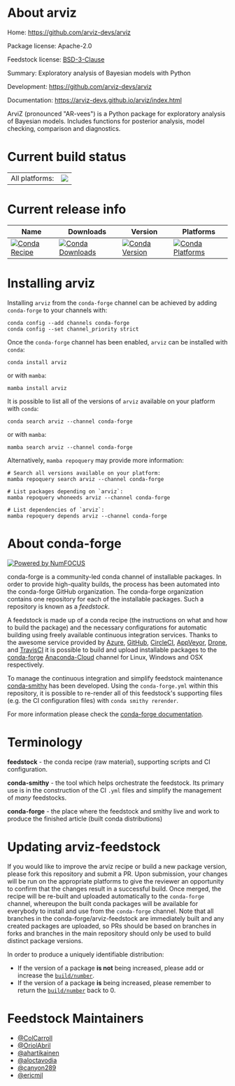 About arviz
===========

Home: https://github.com/arviz-devs/arviz

Package license: Apache-2.0

Feedstock license: [BSD-3-Clause](https://github.com/conda-forge/arviz-feedstock/blob/main/LICENSE.txt)

Summary: Exploratory analysis of Bayesian models with Python

Development: https://github.com/arviz-devs/arviz

Documentation: https://arviz-devs.github.io/arviz/index.html

ArviZ (pronounced "AR-vees") is a Python package for exploratory analysis
of Bayesian models. Includes functions for posterior analysis, model
checking, comparison and diagnostics.


Current build status
====================


<table><tr><td>All platforms:</td>
    <td>
      <a href="https://dev.azure.com/conda-forge/feedstock-builds/_build/latest?definitionId=6787&branchName=main">
        <img src="https://dev.azure.com/conda-forge/feedstock-builds/_apis/build/status/arviz-feedstock?branchName=main">
      </a>
    </td>
  </tr>
</table>

Current release info
====================

| Name | Downloads | Version | Platforms |
| --- | --- | --- | --- |
| [![Conda Recipe](https://img.shields.io/badge/recipe-arviz-green.svg)](https://anaconda.org/conda-forge/arviz) | [![Conda Downloads](https://img.shields.io/conda/dn/conda-forge/arviz.svg)](https://anaconda.org/conda-forge/arviz) | [![Conda Version](https://img.shields.io/conda/vn/conda-forge/arviz.svg)](https://anaconda.org/conda-forge/arviz) | [![Conda Platforms](https://img.shields.io/conda/pn/conda-forge/arviz.svg)](https://anaconda.org/conda-forge/arviz) |

Installing arviz
================

Installing `arviz` from the `conda-forge` channel can be achieved by adding `conda-forge` to your channels with:

```
conda config --add channels conda-forge
conda config --set channel_priority strict
```

Once the `conda-forge` channel has been enabled, `arviz` can be installed with `conda`:

```
conda install arviz
```

or with `mamba`:

```
mamba install arviz
```

It is possible to list all of the versions of `arviz` available on your platform with `conda`:

```
conda search arviz --channel conda-forge
```

or with `mamba`:

```
mamba search arviz --channel conda-forge
```

Alternatively, `mamba repoquery` may provide more information:

```
# Search all versions available on your platform:
mamba repoquery search arviz --channel conda-forge

# List packages depending on `arviz`:
mamba repoquery whoneeds arviz --channel conda-forge

# List dependencies of `arviz`:
mamba repoquery depends arviz --channel conda-forge
```


About conda-forge
=================

[![Powered by
NumFOCUS](https://img.shields.io/badge/powered%20by-NumFOCUS-orange.svg?style=flat&colorA=E1523D&colorB=007D8A)](https://numfocus.org)

conda-forge is a community-led conda channel of installable packages.
In order to provide high-quality builds, the process has been automated into the
conda-forge GitHub organization. The conda-forge organization contains one repository
for each of the installable packages. Such a repository is known as a *feedstock*.

A feedstock is made up of a conda recipe (the instructions on what and how to build
the package) and the necessary configurations for automatic building using freely
available continuous integration services. Thanks to the awesome service provided by
[Azure](https://azure.microsoft.com/en-us/services/devops/), [GitHub](https://github.com/),
[CircleCI](https://circleci.com/), [AppVeyor](https://www.appveyor.com/),
[Drone](https://cloud.drone.io/welcome), and [TravisCI](https://travis-ci.com/)
it is possible to build and upload installable packages to the
[conda-forge](https://anaconda.org/conda-forge) [Anaconda-Cloud](https://anaconda.org/)
channel for Linux, Windows and OSX respectively.

To manage the continuous integration and simplify feedstock maintenance
[conda-smithy](https://github.com/conda-forge/conda-smithy) has been developed.
Using the ``conda-forge.yml`` within this repository, it is possible to re-render all of
this feedstock's supporting files (e.g. the CI configuration files) with ``conda smithy rerender``.

For more information please check the [conda-forge documentation](https://conda-forge.org/docs/).

Terminology
===========

**feedstock** - the conda recipe (raw material), supporting scripts and CI configuration.

**conda-smithy** - the tool which helps orchestrate the feedstock.
                   Its primary use is in the construction of the CI ``.yml`` files
                   and simplify the management of *many* feedstocks.

**conda-forge** - the place where the feedstock and smithy live and work to
                  produce the finished article (built conda distributions)


Updating arviz-feedstock
========================

If you would like to improve the arviz recipe or build a new
package version, please fork this repository and submit a PR. Upon submission,
your changes will be run on the appropriate platforms to give the reviewer an
opportunity to confirm that the changes result in a successful build. Once
merged, the recipe will be re-built and uploaded automatically to the
`conda-forge` channel, whereupon the built conda packages will be available for
everybody to install and use from the `conda-forge` channel.
Note that all branches in the conda-forge/arviz-feedstock are
immediately built and any created packages are uploaded, so PRs should be based
on branches in forks and branches in the main repository should only be used to
build distinct package versions.

In order to produce a uniquely identifiable distribution:
 * If the version of a package **is not** being increased, please add or increase
   the [``build/number``](https://docs.conda.io/projects/conda-build/en/latest/resources/define-metadata.html#build-number-and-string).
 * If the version of a package **is** being increased, please remember to return
   the [``build/number``](https://docs.conda.io/projects/conda-build/en/latest/resources/define-metadata.html#build-number-and-string)
   back to 0.

Feedstock Maintainers
=====================

* [@ColCarroll](https://github.com/ColCarroll/)
* [@OriolAbril](https://github.com/OriolAbril/)
* [@ahartikainen](https://github.com/ahartikainen/)
* [@aloctavodia](https://github.com/aloctavodia/)
* [@canyon289](https://github.com/canyon289/)
* [@ericmjl](https://github.com/ericmjl/)

